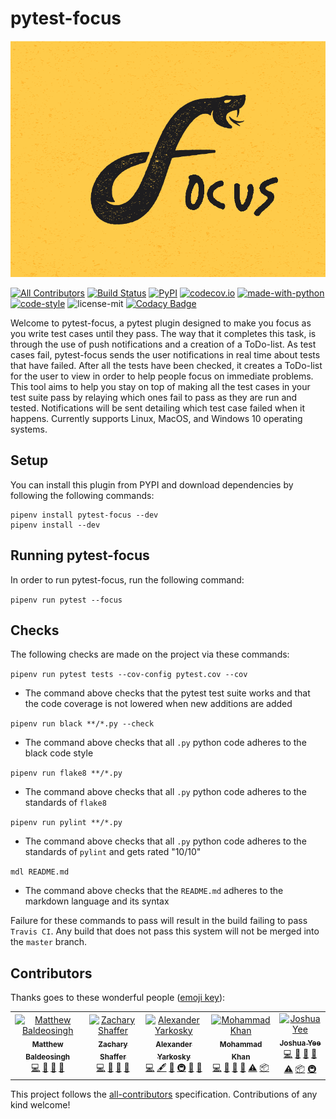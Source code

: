 # pytest-focus

![pytest-focus](static/focus-logo.png "pytest-focus logo")

[![All Contributors](https://img.shields.io/badge/all_contributors-5-orange.svg?style=flat-square)](#contributors)
[![Build Status](https://api.travis-ci.com/inTestiGator/pytest-focus.svg?branch=master)](https://travis-ci.com/inTestiGator/pytest-focus)
[![PyPI](https://img.shields.io/pypi/v/pytest-focus.svg?style=plastic)](https://pypi.org/project/pytest-focus/)
[![codecov.io](http://codecov.io/github/inTestiGator/pytest-focus/coverage.svg?branch=master)](http://codecov.io/github/inTestiGator/pytest-focus?branch=master)
[![made-with-python](https://img.shields.io/badge/Made%20with-Python-orange.svg)](https://www.python.org/)
[![code-style](https://img.shields.io/badge/code%20style-black-000000.svg)](https://github.com/ambv/black)
![license-mit](https://img.shields.io/github/license/inTestiGator/pytest-focus.svg)
[![Codacy Badge](https://api.codacy.com/project/badge/Grade/a5522e362cd8486d9df3819918285163)](https://app.codacy.com/app/Alex-Yarkosky/pytest-focus?utm_source=github.com&utm_medium=referral&utm_content=inTestiGator/pytest-focus&utm_campaign=Badge_Grade_Dashboard)

Welcome to pytest-focus, a pytest plugin designed to make you focus as you write
test cases until they pass. The way that it completes this task, is through the
use of push notifications and a creation of a ToDo-list. As test cases fail,
pytest-focus sends the user notifications in real time about tests that have failed.
After all the tests have been checked, it creates a ToDo-list for the user to view
in order to help people focus on immediate problems. This tool aims to help
you stay on top of making all the test cases in your test suite pass by relaying
which ones fail to pass as they are run and tested. Notifications will be sent detailing which test case failed when it happens. Currently supports Linux,
MacOS, and Windows 10 operating systems.

## Setup
You can install this plugin from PYPI  and download dependencies by following
the following commands:

```
pipenv install pytest-focus --dev
pipenv install --dev
```

## Running pytest-focus

In order to run pytest-focus, run the following command:

`pipenv run pytest --focus`

## Checks

The following checks are made on the project via these commands:

`pipenv run pytest tests --cov-config pytest.cov --cov`

  * The command above checks that the pytest test suite works and that the code
    coverage is not lowered when new additions are added

`pipenv run black **/*.py --check`

  * The command above checks that all `.py` python code adheres to the black
    code style

`pipenv run flake8 **/*.py`

  * The command above checks that all `.py` python code adheres to the standards
    of `flake8`

`pipenv run pylint **/*.py`

  * The command above checks that all `.py` python code adheres to the standards
    of `pylint` and gets rated "10/10"

`mdl README.md`

  * The command above checks that the `README.md` adheres to the markdown
    language and its syntax

Failure for these commands to pass will result in the build failing to pass
`Travis CI`. Any build that does not pass this system will not be merged into
the `master` branch.

## Contributors

Thanks goes to these wonderful people ([emoji key](https://allcontributors.org/docs/en/emoji-key)):

<!-- ALL-CONTRIBUTORS-LIST:START - Do not remove or modify this section -->
<!-- prettier-ignore -->
<table><tr><td align="center"><a href="https://github.com/baldeosinghm"><img src="https://avatars0.githubusercontent.com/u/42876742?v=4" width="100px;" alt="Matthew Baldeosingh"/><br /><sub><b>Matthew Baldeosingh</b></sub></a><br /><a href="https://github.com/inTestiGator/pytest-focus/commits?author=baldeosinghm" title="Code">💻</a> <a href="https://github.com/inTestiGator/pytest-focus/commits?author=baldeosinghm" title="Documentation">📖</a> <a href="#ideas-baldeosinghm" title="Ideas, Planning, & Feedback">🤔</a> <a href="#review-baldeosinghm" title="Reviewed Pull Requests">👀</a></td><td align="center"><a href="http://www.shafferz.com"><img src="https://avatars1.githubusercontent.com/u/26298864?v=4" width="100px;" alt="Zachary Shaffer"/><br /><sub><b>Zachary Shaffer</b></sub></a><br /><a href="https://github.com/inTestiGator/pytest-focus/commits?author=shafferz" title="Code">💻</a> <a href="#ideas-shafferz" title="Ideas, Planning, & Feedback">🤔</a> <a href="#review-shafferz" title="Reviewed Pull Requests">👀</a> <a href="#question-shafferz" title="Answering Questions">💬</a></td><td align="center"><a href="http://alexander.yarkosky.xyz"><img src="https://avatars1.githubusercontent.com/u/36210455?v=4" width="100px;" alt="Alexander Yarkosky"/><br /><sub><b>Alexander Yarkosky</b></sub></a><br /><a href="https://github.com/inTestiGator/pytest-focus/commits?author=Alex-Yarkosky" title="Code">💻</a> <a href="#content-Alex-Yarkosky" title="Content">🖋</a> <a href="https://github.com/inTestiGator/pytest-focus/commits?author=Alex-Yarkosky" title="Documentation">📖</a> <a href="#infra-Alex-Yarkosky" title="Infrastructure (Hosting, Build-Tools, etc)">🚇</a> <a href="#review-Alex-Yarkosky" title="Reviewed Pull Requests">👀</a> <a href="#design-Alex-Yarkosky" title="Design">🎨</a></td><td align="center"><a href="https://github.com/ilikerustoo"><img src="https://avatars3.githubusercontent.com/u/25516043?v=4" width="100px;" alt="Mohammad Khan"/><br /><sub><b>Mohammad Khan</b></sub></a><br /><a href="https://github.com/inTestiGator/pytest-focus/commits?author=ilikerustoo" title="Code">💻</a> <a href="https://github.com/inTestiGator/pytest-focus/commits?author=ilikerustoo" title="Documentation">📖</a> <a href="#ideas-ilikerustoo" title="Ideas, Planning, & Feedback">🤔</a> <a href="#review-ilikerustoo" title="Reviewed Pull Requests">👀</a> <a href="https://github.com/inTestiGator/pytest-focus/commits?author=ilikerustoo" title="Tests">⚠️</a> <a href="#platform-ilikerustoo" title="Packaging/porting to new platform">📦</a></td><td align="center"><a href="https://github.com/yeej2"><img src="https://avatars1.githubusercontent.com/u/22895281?v=4" width="100px;" alt="Joshua Yee"/><br /><sub><b>Joshua Yee</b></sub></a><br /><a href="https://github.com/inTestiGator/pytest-focus/commits?author=yeej2" title="Code">💻</a> <a href="https://github.com/inTestiGator/pytest-focus/commits?author=yeej2" title="Documentation">📖</a> <a href="#ideas-yeej2" title="Ideas, Planning, & Feedback">🤔</a> <a href="#review-yeej2" title="Reviewed Pull Requests">👀</a> <a href="https://github.com/inTestiGator/pytest-focus/commits?author=yeej2" title="Tests">⚠️</a> <a href="#platform-yeej2" title="Packaging/porting to new platform">📦</a> <a href="#infra-yeej2" title="Infrastructure (Hosting, Build-Tools, etc)">🚇</a></td></tr></table>

<!-- ALL-CONTRIBUTORS-LIST:END -->

This project follows the [all-contributors](https://github.com/all-contributors/all-contributors) specification. Contributions of any kind welcome!
